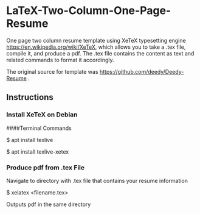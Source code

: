 # LaTeX-Two-Column-One-Page-Resume
One page two column resume template using XeTeX typesetting engine https://en.wikipedia.org/wiki/XeTeX, which allows you to take a .tex file, compile it, and produce a pdf.  The .tex file contains the content as text and related commands to format it accordingly.

The original source for template was https://github.com/deedy/Deedy-Resume .

## Instructions

### Install XeTeX on Debian

####Terminal Commands

$ apt install texlive

$ apt install texlive-xetex

### Produce pdf from .tex File

Navigate to directory with .tex file that contains your resume information

$ xelatex <filename.tex>

Outputs pdf in the same directory